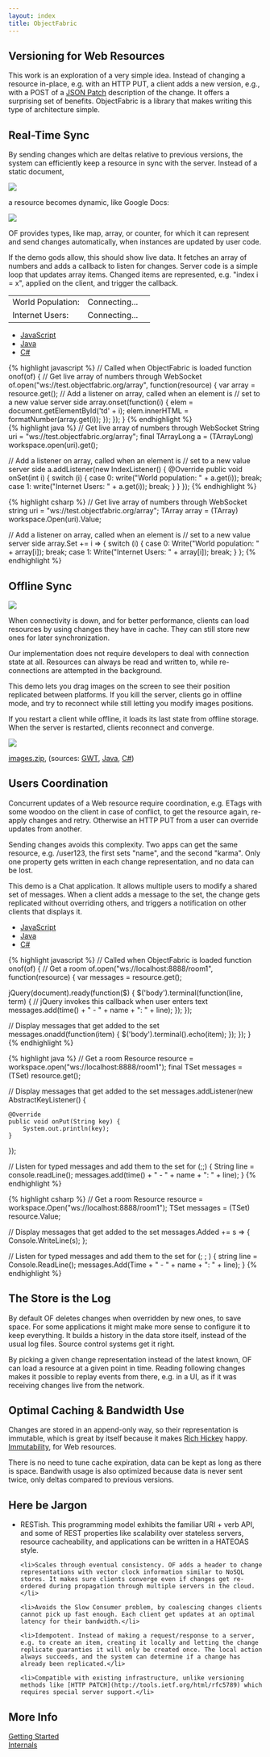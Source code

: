 ```yaml
---
layout: index
title: ObjectFabric
---
```


## Versioning for Web Resources

This work is an exploration of a very simple idea. Instead of changing a resource in-place, e.g. with an HTTP PUT, a client adds a new version, e.g., with a POST of a [JSON Patch](http://tools.ietf.org/html/draft-ietf-appsawg-json-patch-03) description of the change. It offers a surprising set of benefits. ObjectFabric is a library that makes writing this type of architecture simple.

## Real-Time Sync

By sending changes which are deltas relative to previous versions, the system can efficiently keep a resource in sync with the server. Instead of a static document,

<img class="rest" src="/images/rest.png"/>

a resource becomes dynamic, like Google Docs:

<img class="real-time" src="/images/real-time.png"/>

OF provides types, like map, array, or counter, for which it can represent and send changes automatically, when instances are updated by user code.

If the demo gods allow, this should show live data. It fetches an array of numbers and adds a callback to listen for changes. Server code is a simple loop that updates array items. Changed items are represented, e.g. "index i = x", applied on the client, and trigger the callback.

<table>
  <tr>
    <td class="demo">World Population:</td>
    <td class="demo" id='td0'>Connecting...</td>
    <td></td>
  </tr>
  <tr>
    <td class="demo">Internet Users:</td>
    <td class="demo" id='td1'>Connecting...</td>
    <td></td>
  </tr>
</table>

<div id="array">
<ul>
    <li><a href="#array-1">JavaScript</a></li>
    <li><a href="#array-2">Java</a></li>
    <li><a href="#array-3">C#</a></li>
</ul>

<div id="array-1">
{% highlight javascript %}
// Called when ObjectFabric is loaded
function onof(of) {
  // Get live array of numbers through WebSocket
  of.open("ws://test.objectfabric.org/array", function(resource) {
    var array = resource.get();
    // Add a listener on array, called when an element is
    // set to a new value server side
    array.onset(function(i) {
      elem = document.getElementById('td' + i);
      elem.innerHTML = formatNumber(array.get(i));
    });
  });
}
{% endhighlight %}
</div>

<div id="array-2">
{% highlight java %}
// Get live array of numbers through WebSocket
String uri = "ws://test.objectfabric.org/array";
final TArrayLong a = (TArrayLong) workspace.open(uri).get();

// Add a listener on array, called when an element is
// set to a new value server side
a.addListener(new IndexListener() {
    @Override
    public void onSet(int i) {
        switch (i) {
            case 0:
                write("World population: " + a.get(i));
                break;
            case 1:
                write("Internet Users: " + a.get(i));
                break;
        }
    }
});
{% endhighlight %}
</div>

<div id="array-3">
{% highlight csharp %}
// Get live array of numbers through WebSocket
string uri = "ws://test.objectfabric.org/array";
TArray<long> array = (TArray<long>) workspace.Open(uri).Value;

// Add a listener on array, called when an element is
// set to a new value server side
array.Set += i =>
{
    switch (i)
    {
        case 0:
            Write("World population: " + array[i]);
            break;
        case 1:
            Write("Internet Users: " + array[i]);
            break;
    }
};
{% endhighlight %}
</div>
</div>

## Offline Sync

<img class="offline" src='/images/offline.png'/>

When connectivity is down, and for better performance, clients can load resources by using changes they have in cache. They can still store new ones for later synchronization.

Our implementation does not require developers to deal with connection state at all. Resources can always be read and written to, while re-connections are attempted in the background.

This demo lets you drag images on the screen to see their position replicated between platforms. If you kill the server, clients go in offline mode, and try to reconnect while still letting you modify images positions.

If you restart a client while offline, it loads its last state from offline storage. When the server is restarted, clients reconnect and converge.

<img class="images" src="/images/images.png"/>

[images.zip](https://github.com/downloads/objectfabric/objectfabric/images.zip), (sources: [GWT](https://github.com/objectfabric/objectfabric/blob/master/objectfabric.examples/gwt.sample_images/src/main/java/examples/client/Main.java), [Java](https://github.com/objectfabric/objectfabric/blob/master/objectfabric.examples/java/src/main/java/sample_images/Images.java), [C#](https://github.com/objectfabric/objectfabric/blob/master/objectfabric.examples/csharp/Sample%20Images/MainWindow.xaml.cs))

## Users Coordination

Concurrent updates of a Web resource require coordination, e.g. ETags with some woodoo on the client in case of conflict, to get the resource again, re-apply changes and retry. Otherwise an HTTP PUT from a user can override updates from another.

Sending changes avoids this complexity. Two apps can get the same resource, e.g. /user123, the first sets "name", and the second "karma". Only one property gets written in each change representation, and no data can be lost.

This demo is a Chat application. It allows multiple users to modify a shared set of messages. When a client adds a message to the set, the change gets replicated without overriding others, and triggers a notification on other clients that displays it.

<div id="chat">
<ul>
    <li><a href="#chat-1">JavaScript</a></li>
    <li><a href="#chat-2">Java</a></li>
    <li><a href="#chat-3">C#</a></li>
</ul>

<div id="chat-1">
{% highlight javascript %}
// Called when ObjectFabric is loaded
function onof(of) {
// Get a room
of.open("ws://localhost:8888/room1", function(resource) {
  var messages = resource.get();

  jQuery(document).ready(function($) {
    $('body').terminal(function(line, term) {
      // jQuery invokes this callback when user enters text
      messages.add(time() + " - " + name + ": " + line);
    });
  });

  // Display messages that get added to the set
  messages.onadd(function(item) {
    $('body').terminal().echo(item);
  });
});
}
{% endhighlight %}
</div>

<div id="chat-2">
{% highlight java %}
// Get a room
Resource resource = workspace.open("ws://localhost:8888/room1");
final TSet<String> messages = (TSet) resource.get();

// Display messages that get added to the set
messages.addListener(new AbstractKeyListener<String>() {

    @Override
    public void onPut(String key) {
        System.out.println(key);
    }
});

// Listen for typed messages and add them to the set
for (;;) {
    String line = console.readLine();
    messages.add(time() + " - " + name + ": " + line);
}
{% endhighlight %}
</div>

<div id="chat-3">
{% highlight csharp %}
// Get a room
Resource resource = workspace.Open("ws://localhost:8888/room1");
TSet<string> messages = (TSet<string>) resource.Value;

// Display messages that get added to the set
messages.Added += s =>
{
    Console.WriteLine(s);
};

// Listen for typed messages and add them to the set
for (; ; )
{
    string line = Console.ReadLine();
    messages.Add(Time + " - " + name + ": " + line);
}
{% endhighlight %}
</div>
</div>

## The Store is the Log

By default OF deletes changes when overridden by new ones, to save space. For some applications it might make more sense to configure it to keep everything. It builds a history in the data store itself, instead of the usual log files. Source control systems get it right.

By picking a given change representation instead of the latest known, OF can load a resource at a given point in time. Reading following changes makes it possible to replay events from there, e.g. in a UI, as if it was receiving changes live from the network.

## Optimal Caching & Bandwidth Use

Changes are stored in an append-only way, so their representation is immutable, which is great by itself because it makes [Rich Hickey](https://twitter.com/fakerichhickey) happy. [Immutability](http://www.infoq.com/presentations/Value-Values), for Web resources.

There is no need to tune cache expiration, data can be kept as long as there is space. Bandwith usage is also optimized because data is never sent twice, only deltas compared to previous versions.

## Here be Jargon

<div class="jargon">
<ul>
    <li>RESTish. This programming model exhibits the familiar URI + verb API, and some of REST properties like scalability over stateless servers, resource cacheability, and applications can be written in a HATEOAS style.</li>

    <li>Scales through eventual consistency. OF adds a header to change representations with vector clock information similar to NoSQL stores. It makes sure clients converge even if changes get re-ordered during propagation through multiple servers in the cloud.</li>

    <li>Avoids the Slow Consumer problem, by coalescing changes clients cannot pick up fast enough. Each client get updates at an optimal latency for their bandwidth.</li>

	<li>Idempotent. Instead of making a request/response to a server, e.g. to create an item, creating it locally and letting the change replicate guaranties it will only be created once. The local action always succeeds, and the system can determine if a change has already been replicated.</li>

	<li>Compatible with existing infrastructure, unlike versioning methods like [HTTP PATCH](http://tools.ietf.org/html/rfc5789) which requires special server support.</li>
</ul>
</div>

## More Info

[Getting Started](https://github.com/objectfabric/objectfabric/wiki/Implementations)<br>
[Internals](https://github.com/objectfabric/objectfabric/wiki)